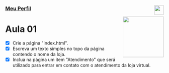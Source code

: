 ### [Meu Perfil](http://phstefen.github.io/) <img align="right" src="../../../img/unicesumar.png" width="30"/>

<img align="right" src="../../../img/html.png" width="130"/>

# Aula 01

- [X] Crie a página "index.html".
- [X] Escreva um texto simples no topo da página contendo o nome da loja.
- [X] Inclua na página um item "Atendimento" que será utilizado para entrar em contato com o atendimento da loja virtual.